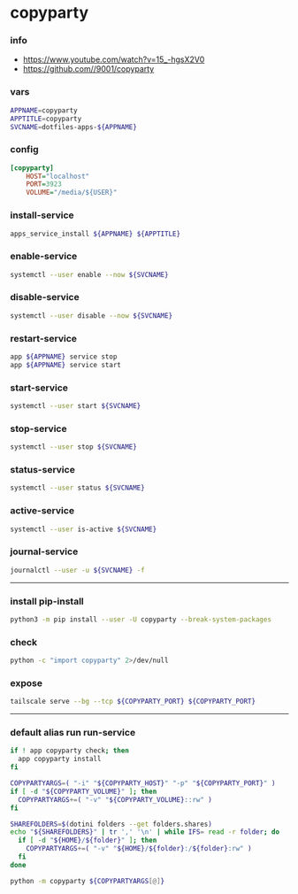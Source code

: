 # copyparty

### info

  - https://www.youtube.com/watch?v=15_-hgsX2V0
  - https://github.com//9001/copyparty


### vars
```sh
APPNAME=copyparty
APPTITLE=copyparty
SVCNAME=dotfiles-apps-${APPNAME}
```

### config

```ini
[copyparty]
    HOST="localhost"
    PORT=3923
    VOLUME="/media/${USER}"
```

### install-service
```sh
apps_service_install ${APPNAME} ${APPTITLE}
```

### enable-service
```sh
systemctl --user enable --now ${SVCNAME}
```

### disable-service
```sh
systemctl --user disable --now ${SVCNAME}
```

### restart-service
```sh
app ${APPNAME} service stop
app ${APPNAME} service start
```

### start-service
```sh
systemctl --user start ${SVCNAME}
```

### stop-service
```sh
systemctl --user stop ${SVCNAME}
```

### status-service
```sh
systemctl --user status ${SVCNAME}
```

### active-service
```sh
systemctl --user is-active ${SVCNAME}
```

### journal-service
```sh
journalctl --user -u ${SVCNAME} -f
```

---

### install pip-install
```sh
python3 -m pip install --user -U copyparty --break-system-packages
```

### check
```sh
python -c "import copyparty" 2>/dev/null
```

### expose
```sh
tailscale serve --bg --tcp ${COPYPARTY_PORT} ${COPYPARTY_PORT}
```

---

### default alias run run-service
```sh evaluate
if ! app copyparty check; then
  app copyparty install
fi

COPYPARTYARGS=( "-i" "${COPYPARTY_HOST}" "-p" "${COPYPARTY_PORT}" )
if [ -d "${COPYPARTY_VOLUME}" ]; then
  COPYPARTYARGS+=( "-v" "${COPYPARTY_VOLUME}::rw" )
fi

SHAREFOLDERS=$(dotini folders --get folders.shares)
echo "${SHAREFOLDERS}" | tr ',' '\n' | while IFS= read -r folder; do
  if [ -d "${HOME}/${folder}" ]; then
    COPYPARTYARGS+=( "-v" "${HOME}/${folder}:/${folder}:rw" )
  fi
done

python -m copyparty ${COPYPARTYARGS[@]}
```
